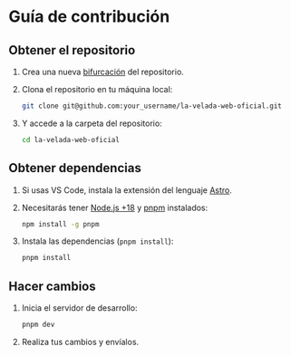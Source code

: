 # Guía de contribución

## Obtener el repositorio

1. Crea una nueva [bifurcación](https://github.com/midudev/la-velada-web-oficial/fork) del repositorio.
2. Clona el repositorio en tu máquina local:

   ```sh
   git clone git@github.com:your_username/la-velada-web-oficial.git
   ```

3. Y accede a la carpeta del repositorio:

   ```sh
   cd la-velada-web-oficial
   ```

## Obtener dependencias

1. Si usas VS Code, instala la extensión del lenguaje [Astro](https://marketplace.visualstudio.com/items?itemName=astro-build.astro-vscode).
2. Necesitarás tener [Node.js +18](https://nodejs.org/) y [pnpm](https://pnpm.io/) instalados:

   ```sh
   npm install -g pnpm
   ```

3. Instala las dependencias (`pnpm install`):

   ```sh
   pnpm install
   ```

## Hacer cambios

1. Inicia el servidor de desarrollo:

   ```sh
   pnpm dev
   ```

2. Realiza tus cambios y envíalos.
